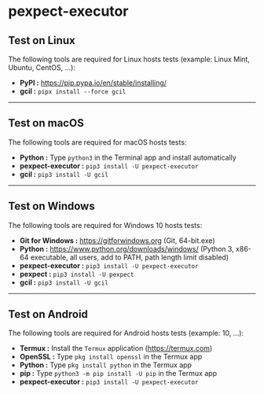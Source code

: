 # pexpect-executor

## Test on Linux

The following tools are required for Linux hosts tests (example: Linux Mint, Ubuntu, CentOS, ...):

- **PyPI :** <https://pip.pypa.io/en/stable/installing/>
- **gcil :** `pipx install --force gcil`

---

## Test on macOS

The following tools are required for macOS hosts tests:

- **Python :** Type `python3` in the Terminal app and install automatically
- **pexpect-executor :** `pip3 install -U pexpect-executor`
- **gcil :** `pip3 install -U gcil`

---

## Test on Windows

The following tools are required for Windows 10 hosts tests:

- **Git for Windows :** <https://gitforwindows.org> (Git, 64-bit.exe)
- **Python :** <https://www.python.org/downloads/windows/> (Python 3, x86-64 executable, all users, add to PATH, path length limit disabled)
- **pexpect-executor :** `pip3 install -U pexpect-executor`
- **pexpect :** `pip3 install -U pexpect`
- **gcil :** `pip3 install -U gcil`

---

## Test on Android

The following tools are required for Android hosts tests (example: 10, ...):

- **Termux :** Install the `Termux` application (<https://termux.com>)
- **OpenSSL :** Type `pkg install openssl` in the Termux app
- **Python :** Type `pkg install python` in the Termux app
- **pip :** Type `python3 -m pip install -U pip` in the Termux app
- **pexpect-executor :** `pip3 install -U pexpect-executor`
